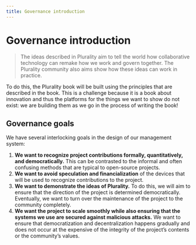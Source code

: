 ```yaml
---
title: Governance introduction
---
```


# Governance introduction

> The ideas described in Plurality aim to tell the world how collaborative technology can remake how we work and govern together. The Plurality community also aims show how these ideas can work in practice.

To do this, the Plurality book will be built using the principles that are described in the book. This is a challenge because it is a book about innovation and thus the platforms for the things we want to show do not exist: we are building them as we go in the process of writing the book!

## Governance goals

We have several interlocking goals in the design of our management system:

1. **We want to recognize project contributions formally, quantitatively, and democratically.** This can be contrasted to the informal and often confusing methods that are typical to open-source projects.
2. **We want to avoid speculation and financialization** of the devices that will be used to recognize contributions to the project.
3. **We want to demonstrate the ideas of Plurality.** To do this, we will aim to ensure that the direction of the project is determined democratically. Eventually, we want to turn over the maintenance of the project to the community completely.
4. **We want the project to scale smoothly while also ensuring that the systems we use are secured against malicious attacks.** We want to ensure that democratization and decentralization happens gradually and does not occur at the expensive of the integrity of the project’s contents or the community’s values.
